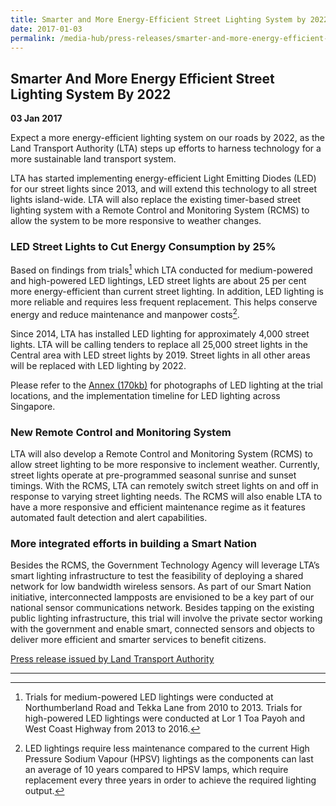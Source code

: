 ```yaml
---
title: Smarter and More Energy-Efficient Street Lighting System by 2022
date: 2017-01-03
permalink: /media-hub/press-releases/smarter-and-more-energy-efficient-street-lighting-system-by-2022/
---
```

## Smarter And More Energy Efficient Street Lighting System By 2022

**03 Jan 2017**

Expect a more energy-efficient lighting system on our roads by 2022, as the Land Transport Authority (LTA) steps up efforts to harness technology for a more sustainable land transport system.  

LTA has started implementing energy-efficient Light Emitting Diodes (LED) for our street lights since 2013, and will extend this technology to all street lights island-wide. LTA will also replace the existing timer-based street lighting system with a Remote Control and Monitoring System (RCMS) to allow the system to be more responsive to weather changes.

### LED Street Lights to Cut Energy Consumption by 25%

Based on findings from trials[^1] which LTA conducted for medium-powered and high-powered LED lightings, LED street lights are about 25 per cent more energy-efficient than current street lighting. In addition, LED lighting is more reliable and requires less frequent replacement. This helps conserve energy and reduce maintenance and manpower costs[^2].
     
Since 2014, LTA has installed LED lighting for approximately 4,000 street lights. LTA will be calling tenders to replace all 25,000 street lights in the Central area with LED street lights by 2019. Street lights in all other areas will be replaced with LED lighting by 2022.  

Please refer to the [Annex (170kb)](/files/press-releases/2017/20170103-LEDLightingTrialLocs.pdf) for photographs of LED lighting at the trial locations, and the implementation timeline for LED lighting across Singapore.

### New Remote Control and Monitoring System

LTA will also develop a Remote Control and Monitoring System (RCMS) to allow street lighting to be more responsive to inclement weather. Currently, street lights operate at pre-programmed seasonal sunrise and sunset timings. With the RCMS, LTA can remotely switch street lights on and off in response to varying street lighting needs. The RCMS will also enable LTA to have a more responsive and efficient maintenance regime as it features automated fault detection and alert capabilities.

### More integrated efforts in building a Smart Nation

Besides the RCMS, the Government Technology Agency will leverage LTA’s smart lighting infrastructure to test the feasibility of deploying a shared network for low bandwidth wireless sensors. As part of our Smart Nation initiative, interconnected lampposts are envisioned to be a key part of our national sensor communications network. Besides tapping on the existing public lighting infrastructure, this trial will involve the private sector working with the government and enable smart, connected sensors and objects to deliver more efficient and smarter services to benefit citizens.

[Press release issued by Land Transport Authority](https://www.lta.gov.sg/content/ltagov/en/newsroom/2017/1/2/smarter-and-more-energy-efficient-street-lighting-system-by-2022.html)

----------

[^1]: Trials for medium-powered LED lightings were conducted at Northumberland Road and Tekka Lane from 2010 to 2013. Trials for high-powered LED lightings were conducted at Lor 1 Toa Payoh and West Coast Highway from 2013 to 2016.

[^2]: LED lightings require less maintenance compared to the current High Pressure Sodium Vapour (HPSV) lightings as the components can last an average of 10 years compared to HPSV lamps, which require replacement every three years in order to achieve the required lighting output.
